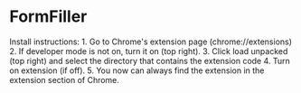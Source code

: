 # FormFiller
Install instructions:
    1. Go to Chrome's extension page (chrome://extensions)
    2. If developer mode is not on, turn it on (top right).
    3. Click load unpacked (top right) and select the directory that contains the extension code
    4. Turn on extension (if off).
    5. You now can always find the extension in the extension section of Chrome.